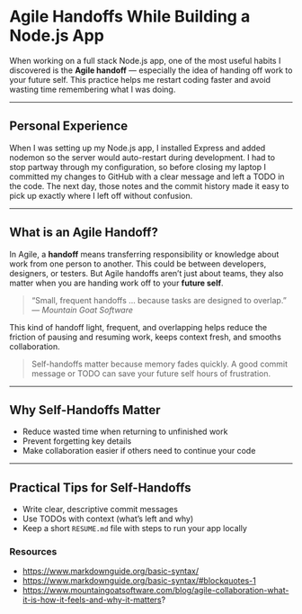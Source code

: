 # Agile Handoffs While Building a Node.js App

When working on a full stack Node.js app, one of the most useful habits I discovered is the **Agile handoff** — especially the idea of handing off work to your future self. This practice helps me restart coding faster and avoid wasting time remembering what I was doing.

---

## Personal Experience

When I was setting up my Node.js app, I installed Express and added nodemon so the server would auto-restart during development. I had to stop partway through my configuration, so before closing my laptop I committed my changes to GitHub with a clear message and left a TODO in the code. The next day, those notes and the commit history made it easy to pick up exactly where I left off without confusion.


---

## What is an Agile Handoff?
In Agile, a **handoff** means transferring responsibility or knowledge about work from one person to another. This could be between developers, designers, or testers. But Agile handoffs aren’t just about teams, they also matter when you are handing work off to your **future self**.

> “Small, frequent handoffs … because tasks are designed to overlap.” — *Mountain Goat Software*

This kind of handoff light, frequent, and overlapping helps reduce the friction of pausing and resuming work, keeps context fresh, and smooths collaboration.


> Self-handoffs matter because memory fades quickly. A good commit message or TODO can save your future self hours of frustration.

---

## Why Self-Handoffs Matter
- Reduce wasted time when returning to unfinished work  
- Prevent forgetting key details  
- Make collaboration easier if others need to continue your code  

---

## Practical Tips for Self-Handoffs
- Write clear, descriptive commit messages  
- Use TODOs with context (what’s left and why)  
- Keep a short `RESUME.md` file with steps to run your app locally  

### Resources
- https://www.markdownguide.org/basic-syntax/
- https://www.markdownguide.org/basic-syntax/#blockquotes-1
- https://www.mountaingoatsoftware.com/blog/agile-collaboration-what-it-is-how-it-feels-and-why-it-matters?



